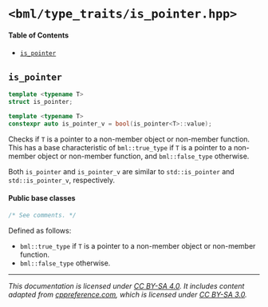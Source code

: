 # `<bml/type_traits/is_pointer.hpp>`
#### Table of Contents
- [`is_pointer`](#is_pointer)

## `is_pointer`
```c++
template <typename T>
struct is_pointer;

template <typename T>
constexpr auto is_pointer_v = bool(is_pointer<T>::value);
```
Checks if `T` is a pointer to a non-member object or non-member function. This has a base
characteristic of `bml::true_type` if `T` is a pointer to a non-member object or non-member
function, and `bml::false_type` otherwise.

Both `is_pointer` and `is_pointer_v` are similar to `std::is_pointer` and `std::is_pointer_v`, respectively.

#### Public base classes
```c++
/* See comments. */
```
Defined as follows:

- `bml::true_type` if `T` is a pointer to a non-member object or non-member function.
- `bml::false_type` otherwise.

---
*This documentation is licensed under [CC BY-SA 4.0][1]. It includes content adapted from
[cppreference.com][2], which is licensed under [CC BY-SA 3.0][3].*

[1]: https://creativecommons.org/licenses/by-sa/4.0
[2]: https://en.cppreference.com
[3]: https://creativecommons.org/licenses/by-sa/3.0
